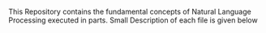 This Repository contains the fundamental concepts of Natural Language Processing executed in parts. Small Description of each file is given below 

